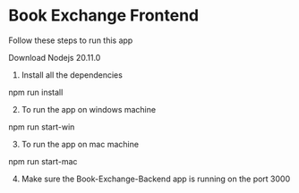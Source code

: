 # Book Exchange Frontend

Follow these steps to run this app

Download Nodejs 20.11.0

1. Install all the dependencies

npm run install

2. To run the app on windows machine

npm run start-win

3. To run the app on mac machine

npm run start-mac

4. Make sure the Book-Exchange-Backend app is running on the port 3000